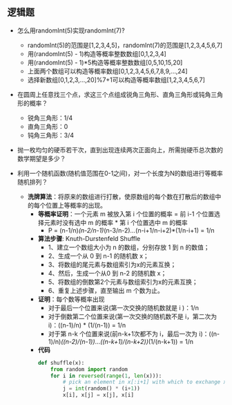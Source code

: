 ## 逻辑题

+ 怎么用randomInt(5)实现randomInt(7)?
	+ randomInt(5)的范围是[1,2,3,4,5]，randomInt(7)的范围是[1,2,3,4,5,6,7]
	+ 用(randomInt(5) - 1)构造等概率整数数组[0,1,2,3,4]
	+ 用(randomInt(5) - 1)*5构造等概率整数数组[0,5,10,15,20]
	+ 上面两个数组可以构造等概率数组[0,1,2,3,4,5,6,7,8,9,...,24]
	+ 选择新数组[0,1,2,3,...,20]%7+1可以构造等概率数组[1,2,3,4,5,6,7]
	
+ 在圆周上任意找三个点，求这三个点组成锐角三角形、直角三角形或钝角三角形的概率？
	+ 锐角三角形：1/4
	+ 直角三角形：0
	+ 钝角三角形：3/4
+ 抛一枚均匀的硬币若干次，直到出现连续两次正面向上，所需抛硬币总次数的数学期望是多少？

+ 利用一个随机函数(随机值范围在0-1之间)，对一个长度为N的数组进行等概率随机排列？
	+ **洗牌算法**：将原来的数组进行打散，使原数组的每个数在打散后的数组中的每个位置上等概率的出现。
		+ **等概率证明**：一个元素 m 被放入第 i 个位置的概率 = 前 i-1 个位置选择元素时没有选中 m 的概率 * 第 i 个位置选中 m 的概率
			+ P = (n-1/n)*(n-2/n-1)*(n-3/n-2)*...*(n-i+1/n-i+2)*(1/n-i+1) = 1/n
		+ **算法步骤**: Knuth-Durstenfeld Shuffle
			+ 1、建立一个数组大小为 n 的数组，分别存放 1 到 n 的数值；
			+ 2、生成一个从 0 到 n-1 的随机数 x；
			+ 3、将数组的尾元素与数组索引为x的元素互换；
			+ 4、然后，生成一个从0 到 n-2 的随机数 x；
			+ 5、将数组的倒数第2个元素与数组索引为x的元素互换；
			+ 6、重复上述步骤，直至输出 m 个数为止。
		+ **证明**：每个数等概率出现
			+ 对于最后一个位置来说(第一次交换的随机数就是 i )：1/n
			+ 对于倒数第二个位置来说(第一次交换的随机数不是 i，第二次为 i)：((n-1)/n) * (1/(n-1)) = 1/n
			+ 对于第 n-k 个位置来说(前n-k+1次都不为 i，最后一次为 i)：((n-1)/n)*((n-2)/(n-1))*...*((n-k+1)/(n-k+2))*(1/(n-k+1)) = 1/n
		+ **代码**
			```python
			def shuffle(x):
				from random import random
				for i in reversed(range(1, len(x))):
					# pick an element in x[:i+1] with which to exchange x[i]
					j = int(random() * (i+1))
					x[i], x[j] = x[j], x[i]
   			```










